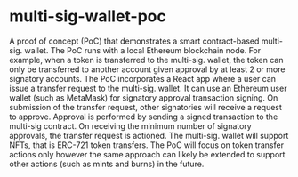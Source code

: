 # multi-sig-wallet-poc
A proof of concept (PoC) that demonstrates a smart contract-based multi-sig. wallet. The PoC runs with a local Ethereum blockchain node. For example, when a token is transferred to the multi-sig. wallet, the token can only be transferred to another account given approval by at least 2 or more signatory accounts. The PoC incorporates a React app where a user can issue a transfer request to the multi-sig. wallet. It can use an Ethereum user wallet (such as MetaMask) for signatory approval transaction signing. On submission of the transfer request, other signatories will receive a request to approve. Approval is performed by sending a signed transaction to the multi-sig contract. On receiving the minimum number of signatory approvals, the transfer request is actioned. The multi-sig. wallet will support NFTs, that is ERC-721 token transfers. The PoC will focus on token transfer actions only however the same approach can likely be extended to support other actions (such as mints and burns) in the future.
